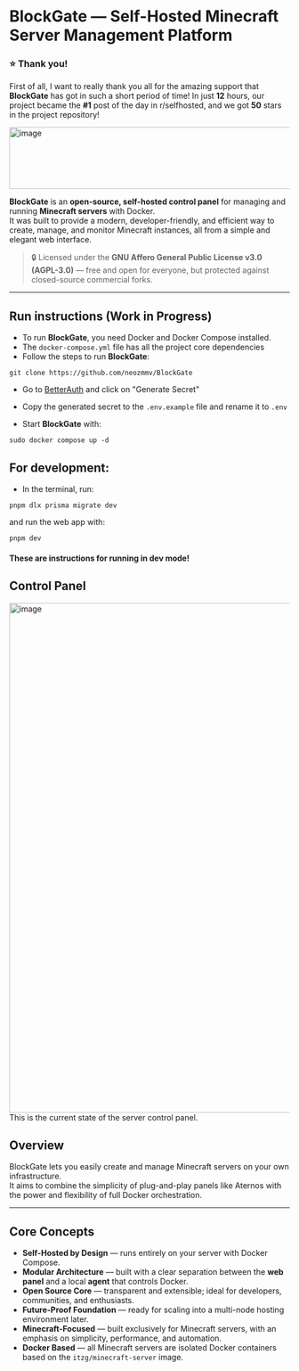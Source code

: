 # BlockGate — Self-Hosted Minecraft Server Management Platform

### ⭐ Thank you!

First of all, I want to really thank you all for the amazing support that **BlockGate** has got in such a short period of time! In just **12** hours, our project became the **#1** post of the day in r/selfhosted, and we got **50** stars in the project repository!

<img width="760" height="111" alt="image" src="https://github.com/user-attachments/assets/184c3940-9f4c-42ed-a570-6589ca62305d" />

**BlockGate** is an **open-source, self-hosted control panel** for managing and running **Minecraft servers** with Docker.  
It was built to provide a modern, developer-friendly, and efficient way to create, manage, and monitor Minecraft instances, all from a simple and elegant web interface.

> 🔒 Licensed under the **GNU Affero General Public License v3.0 (AGPL-3.0)** — free and open for everyone, but protected against closed-source commercial forks.

---

## Run instructions (Work in Progress)

- To run **BlockGate**, you need Docker and Docker Compose installed.
- The `docker-compose.yml` file has all the project core dependencies
- Follow the steps to run **BlockGate**:

```
git clone https://github.com/neozmmv/BlockGate
```

- Go to [BetterAuth](https://www.better-auth.com/docs/installation) and click on "Generate Secret"
- Copy the generated secret to the `.env.example` file and rename it to `.env`

- Start **BlockGate** with:

```
sudo docker compose up -d
```

## For development:

- In the terminal, run:

```
pnpm dlx prisma migrate dev
```

and run the web app with:

```
pnpm dev
```

#### These are instructions for running in dev mode!

## Control Panel

<img width="1919" height="915" alt="image" src="https://github.com/user-attachments/assets/a78ac563-dd36-43e8-b4da-351e2c54a6f0" />
This is the current state of the server control panel.

## Overview

BlockGate lets you easily create and manage Minecraft servers on your own infrastructure.  
It aims to combine the simplicity of plug-and-play panels like Aternos with the power and flexibility of full Docker orchestration.

---

## Core Concepts

- **Self-Hosted by Design** — runs entirely on your server with Docker Compose.
- **Modular Architecture** — built with a clear separation between the **web panel** and a local **agent** that controls Docker.
- **Open Source Core** — transparent and extensible; ideal for developers, communities, and enthusiasts.
- **Future-Proof Foundation** — ready for scaling into a multi-node hosting environment later.
- **Minecraft-Focused** — built exclusively for Minecraft servers, with an emphasis on simplicity, performance, and automation.
- **Docker Based** — all Minecraft servers are isolated Docker containers based on the `itzg/minecraft-server` image.
